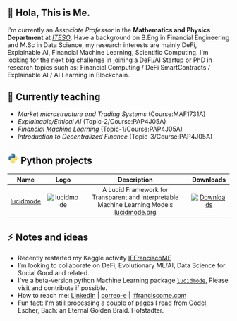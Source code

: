 ## 👋 Hola, This is Me.

I'm currently an *Associate Professor* in the **Mathematics and Physics Department** at *[ITESO](https://iteso.mx)*. Have a background on B.Eng in Financial Engineering and M.Sc in Data Science, my research interests are mainly DeFi, Explainable AI, Financial Machine Learning, Scientific Computing. I'm looking for the next big challenge in joining a DeFi/AI Startup or PhD in research topics such as: Financial Computing / DeFi SmartContracts / Explainable AI / AI Learning in Blockchain.

## 💬 Currently teaching
- *Market microstructure and Trading Systems* (Course:MAF1731A)
- *Explainable/Ethical AI* (Topic-2/Course:PAP4J05A)
- *Financial Machine Learning* (Topic-1/Course:PAP4J05A)
- *Introduction to Decentralized Finance* (Topic-3/Course:PAP4J05A)

## <img src="https://raw.githubusercontent.com/devicons/devicon/master/icons/python/python-original.svg" alt="python" width="25" height="25"/> Python projects

| Name | Logo | Description | Downloads | 
|:--------------------:|:--------:|:--------:|:-----------:|
| [lucidmode](https://github.com/lucidmode/lucidmode) | <img src="https://github.com/lucidmode/lucidmode/raw/main/images/lucidmode_logo.png" title="lucidmode" width="90%"> | A Lucid Framework for Transparent and Interpretable Machine Learning Models [lucidmode.org](https://lucidmode.org) | [![Downloads](https://pepy.tech/badge/lucidmode)](https://pepy.tech/project/lucidmode) | 


## ⚡ Notes and ideas
- Recently restarted my Kaggle activity [IFFranciscoME](https://www.kaggle.com/iffranciscome)
- I’m looking to collaborate on DeFi, Evolutionary ML/AI, Data Science for Social Good and related.
- I've a beta-version python Machine Learning package [`lucidmode`](https://github.com/lucidmode/lucidmode/), Please visit and contribute if possible.
- How to reach me: [LinkedIn](https://www.linkedin.com/in/iffranciscome/) | [correo-e](mailto:franciscome@iteso.mx) | [iffranciscome.com](https://www.iffranciscome.com) 
- Fun fact: I'm still processing a couple of pages I read from Gödel, Escher, Bach: an Eternal Golden Braid. Hofstadter.
